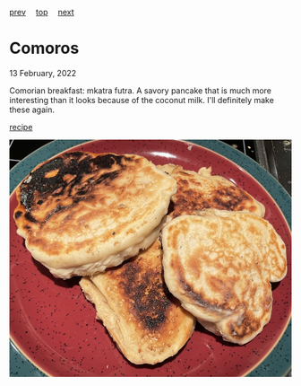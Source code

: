[prev](colombia.md)&emsp;
[top](../index.md)&emsp;
[next](droc.md)
# Comoros
13 February, 2022


Comorian breakfast: mkatra futra.  A savory pancake that is much more
interesting than it looks because of the coconut milk. I'll definitely
make these again.

[recipe](https://foreignfork.com/mkatra-foutra/)

![Mkatra Futra](images/comoros.jpeg)
